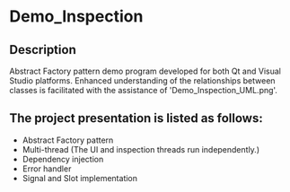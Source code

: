 # Demo_Inspection

## Description
Abstract Factory pattern demo program developed for both Qt and Visual Studio platforms. Enhanced understanding of the relationships between classes is facilitated with the assistance of 'Demo_Inspection_UML.png'.

## The project presentation is listed as follows:
* Abstract Factory pattern
* Multi-thread (The UI and inspection threads run independently.)
* Dependency injection
* Error handler
* Signal and Slot implementation 
